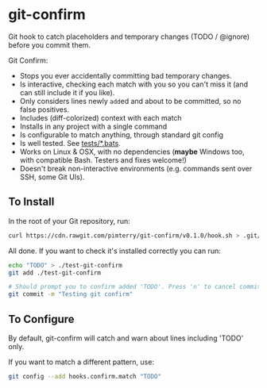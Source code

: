 # git-confirm
Git hook to catch placeholders and temporary changes (TODO / @ignore) before you commit them.

Git Confirm:

* Stops you ever accidentally committing bad temporary changes.
* Is interactive, checking each match with you so you can't miss it (and can still include it if you like).
* Only considers lines newly `add`ed and about to be committed, so no false positives.
* Includes (diff-colorized) context with each match
* Installs in any project with a single command
* Is configurable to match anything, through standard git config
* Is well tested. See [tests/\*.bats](https://github.com/pimterry/git-confirm/blob/master/test/test-hook.bats#L40-L9999).
* Works on Linux & OSX, with no dependencies (**maybe** Windows too, with compatible Bash. Testers and fixes welcome!)
* Doesn't break non-interactive environments (e.g. commands sent over SSH, some Git UIs).

## To Install
In the root of your Git repository, run:

```bash
curl https://cdn.rawgit.com/pimterry/git-confirm/v0.1.0/hook.sh > .git/hooks/pre-commit && chmod +x .git/hooks/pre-commit
```

All done. If you want to check it's installed correctly you can run:

```bash
echo "TODO" > ./test-git-confirm
git add ./test-git-confirm

# Should prompt you to confirm added 'TODO'. Press 'n' to cancel commit.
git commit -m "Testing git confirm"
```

## To Configure

By default, git-confirm will catch and warn about lines including 'TODO' only.

If you want to match a different pattern, use:

```bash
git config --add hooks.confirm.match "TODO"
```
